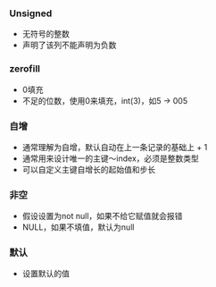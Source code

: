 ### Unsigned

* 无符号的整数
* 声明了该列不能声明为负数



### zerofill

* 0填充
* 不足的位数，使用0来填充，int(3)，如5 -> 005



### 自增

* 通常理解为自增，默认自动在上一条记录的基础上 + 1
* 通常用来设计唯一的主键～index，必须是整数类型
* 可以自定义主键自增长的起始值和步长



### 非空

* 假设设置为not null，如果不给它赋值就会报错
* NULL，如果不填值，默认为null



### 默认

* 设置默认的值